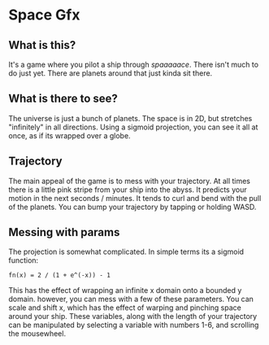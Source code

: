 # Space Gfx

## What is this?
It's a game where you pilot a ship through _spaaaaace_. There isn't much to do
just yet. There are planets around that just kinda sit there.

## What is there to see?
The universe is just a bunch of planets. The space is in 2D, but stretches
"infinitely" in all directions. Using a sigmoid projection, you can see it 
all at once, as if its wrapped over a globe.

## Trajectory
The main appeal of the game is to mess with your trajectory. At all times there
is a little pink stripe from your ship into the abyss. It predicts your
motion in the next seconds / minutes. It tends to curl and bend with the
pull of the planets. You can bump your trajectory by tapping or holding WASD.

## Messing with params
The projection is somewhat complicated. In simple terms its a sigmoid function:
```
fn(x) = 2 / (1 + e^(-x)) - 1 
```
This has the effect of wrapping an infinite x domain onto a bounded y domain.
however, you can mess with a few of these parameters. You can scale and shift x,
which has the effect of warping and pinching space around your ship. These
variables, along with the length of your trajectory can be manipulated by
selecting a variable with numbers 1-6, and scrolling the mousewheel.
